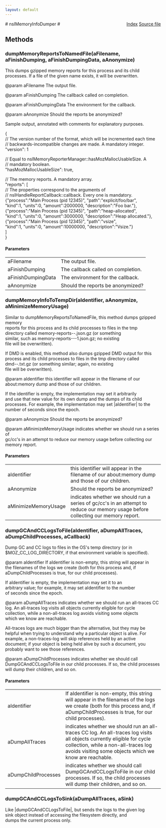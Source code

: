 ```yaml
---
layout: default
---
```

<div class='links' style='float:right'><a href="../index.html">Index</a>
<a href="http://dxr.mozilla.org/mozilla-central/source/xpcom/base/nsIMemoryInfoDumper.idl">Source file</a>
</div>
# nsIMemoryInfoDumper #

## Methods ##

### dumpMemoryReportsToNamedFile(aFilename, aFinishDumping, aFinishDumpingData, aAnonymize) ###
  
This dumps gzipped memory reports for this process and its child  
processes.  If a file of the given name exists, it will be overwritten.  
  
@param aFilename The output file.  
  
@param aFinishDumping The callback called on completion.  
  
@param aFinishDumpingData The environment for the callback.  
  
@param aAnonymize Should the reports be anonymized?  
  
Sample output, annotated with comments for explanatory purposes.  
  
{  
  // The version number of the format, which will be incremented each time  
  // backwards-incompatible changes are made. A mandatory integer.  
  "version": 1  
  
  // Equal to nsIMemoryReporterManager::hasMozMallocUsableSize. A  
  // mandatory boolean.  
  "hasMozMallocUsableSize": true,  
  
  // The memory reports. A mandatory array.  
  "reports": [  
    // The properties correspond to the arguments of  
    // nsIHandleReportCallback::callback. Every one is mandatory.  
    {"process":"Main Process (pid 12345)", "path":"explicit/foo/bar",  
     "kind":1, "units":0, "amount":2000000, "description":"Foo bar."},  
    {"process":"Main Process (pid 12345)", "path":"heap-allocated",  
     "kind":1, "units":0, "amount":3000000, "description":"Heap allocated."},  
    {"process":"Main Process (pid 12345)", "path":"vsize",  
     "kind":1, "units":0, "amount":10000000, "description":"Vsize."}  
  ]  
}  
  

#### Parameters ####

<table>

<tr>
<td>aFilename</td>
<td>The output file.  
</td>
</tr>

<tr>
<td>aFinishDumping</td>
<td>The callback called on completion.  
</td>
</tr>

<tr>
<td>aFinishDumpingData</td>
<td>The environment for the callback.  
</td>
</tr>

<tr>
<td>aAnonymize</td>
<td>Should the reports be anonymized?  
</td>
</tr>

</table>

### dumpMemoryInfoToTempDir(aIdentifier, aAnonymize, aMinimizeMemoryUsage) ###
  
Similar to dumpMemoryReportsToNamedFile, this method dumps gzipped memory  
reports for this process and its child processes to files in the tmp  
directory called memory-reports-<identifier>-<pid>.json.gz (or something  
similar, such as memory-reports-<identifier>-<pid>-1.json.gz; no existing  
file will be overwritten).  
  
If DMD is enabled, this method also dumps gzipped DMD output for this  
process and its child processes to files in the tmp directory called  
dmd-<identifier>-<pid>.txt.gz (or something similar; again, no existing  
file will be overwritten).  
  
@param aIdentifier this identifier will appear in the filename of our  
  about:memory dump and those of our children.  
  
  If the identifier is empty, the implementation may set it arbitrarily  
  and use that new value for its own dump and the dumps of its child  
  processes.  For example, the implementation may set |aIdentifier| to the  
  number of seconds since the epoch.  
  
@param aAnonymize Should the reports be anonymized?  
  
@param aMinimizeMemoryUsage indicates whether we should run a series of  
  gc/cc's in an attempt to reduce our memory usage before collecting our  
  memory report.  
  

#### Parameters ####

<table>

<tr>
<td>aIdentifier</td>
<td>this identifier will appear in the filename of our  
  about:memory dump and those of our children.  
</td>
</tr>

<tr>
<td>aAnonymize</td>
<td>Should the reports be anonymized?  
</td>
</tr>

<tr>
<td>aMinimizeMemoryUsage</td>
<td>indicates whether we should run a series of  
  gc/cc's in an attempt to reduce our memory usage before collecting our  
  memory report.  
</td>
</tr>

</table>

### dumpGCAndCCLogsToFile(aIdentifier, aDumpAllTraces, aDumpChildProcesses, aCallback) ###
  
Dump GC and CC logs to files in the OS's temp directory (or in  
$MOZ_CC_LOG_DIRECTORY, if that environment variable is specified).  
  
@param aIdentifier If aIdentifier is non-empty, this string will appear in  
  the filenames of the logs we create (both for this process and, if  
  aDumpChildProcesses is true, for our child processes).  
  
  If aIdentifier is empty, the implementation may set it to an  
  arbitrary value; for example, it may set aIdentifier to the number  
  of seconds since the epoch.  
  
@param aDumpAllTraces indicates whether we should run an all-traces CC  
  log.  An all-traces log visits all objects currently eligible for cycle  
  collection, while a non-all-traces log avoids visiting some objects  
  which we know are reachable.  
  
  All-traces logs are much bigger than the alternative, but they may be  
  helpful when trying to understand why a particular object is alive.  For  
  example, a non-traces-log will skip references held by an active  
  document; if your object is being held alive by such a document, you  
  probably want to see those references.  
  
@param aDumpChildProcesses indicates whether we should call  
  DumpGCAndCCLogsToFile in our child processes.  If so, the child processes  
  will dump their children, and so on.  
  
  

#### Parameters ####

<table>

<tr>
<td>aIdentifier</td>
<td>If aIdentifier is non-empty, this string will appear in  
  the filenames of the logs we create (both for this process and, if  
  aDumpChildProcesses is true, for our child processes).  
</td>
</tr>

<tr>
<td>aDumpAllTraces</td>
<td>indicates whether we should run an all-traces CC  
  log.  An all-traces log visits all objects currently eligible for cycle  
  collection, while a non-all-traces log avoids visiting some objects  
  which we know are reachable.  
</td>
</tr>

<tr>
<td>aDumpChildProcesses</td>
<td>indicates whether we should call  
  DumpGCAndCCLogsToFile in our child processes.  If so, the child processes  
  will dump their children, and so on.  
</td>
</tr>

</table>

### dumpGCAndCCLogsToSink(aDumpAllTraces, aSink) ###
  
Like |dumpGCAndCCLogsToFile|, but sends the logs to the given log  
sink object instead of accessing the filesystem directly, and  
dumps the current process only.  
  
